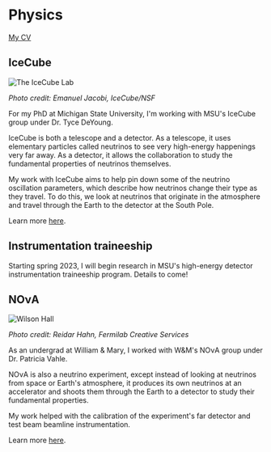 # Physics

[My CV](https://drive.google.com/file/d/1yQzwlnJj1ycz4T_zf2YMDENvdketqPxl/view?usp=sharing)

## IceCube

![The IceCube Lab](https://icecube.wisc.edu/wp-content/uploads/galleries/Landscapes/gal_Landscapes_icl_moonlight_RGB.jpg)

*Photo credit: Emanuel Jacobi, IceCube/NSF*

For my PhD at Michigan State University, I'm working with MSU's IceCube group under Dr. Tyce DeYoung.

IceCube is both a telescope and a detector. As a telescope, it uses elementary particles called neutrinos to see very high-energy happenings very far away. As a detector, it allows the collaboration to study the fundamental properties of neutrinos themselves.

My work with IceCube aims to help pin down some of the neutrino oscillation parameters, which describe how neutrinos change their type as they travel. To do this, we look at neutrinos that originate in the atmosphere and travel through the Earth to the detector at the South Pole.

Learn more [here](https://icecube.wisc.edu/science/icecube/).

## Instrumentation traineeship

Starting spring 2023, I will begin research in MSU's high-energy detector instrumentation traineeship program. Details to come!

## NOνA

![Wilson Hall](https://mod.fnal.gov/mod/stillphotos/2013/0100/13-0146-02D.jpg)

*Photo credit: Reidar Hahn, Fermilab Creative Services*

As an undergrad at William & Mary, I worked with W&M's NOνA group under Dr. Patricia Vahle.

NOνA is also a neutrino experiment, except instead of looking at neutrinos from space or Earth's atmosphere, it produces its own neutrinos at an accelerator and shoots them through the Earth to a detector to study their fundamental properties.

My work helped with the calibration of the experiment's far detector and test beam beamline instrumentation.

Learn more [here](https://novaexperiment.fnal.gov/how-does-nova-work/).
